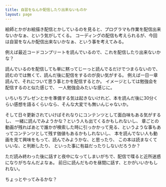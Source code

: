 ```yaml
---
title: 自習をなんか配信したり出来ないものか
layout: page
---
```

絵師とかがお絵描き配信とかしているのを見ると、プログラマも作業を配信出来ないかなぁ、という気がしてくる。
コーディングの配信も考えられるが、今回は自習をなんか配信出来ないかなぁ、という事を考えてみる。

例えば最近コードコンプリートを読んでいるので、これを配信したり出来ないかな？

読んでいるのを配信しても単に黙ってじーっと読んでるだけでつまらないので、
読むのでは無くて、読んだ後に配信をするのが良い気がする。
例えば一日一章読んで、それについて思う事とかを配信するとか。
イメージとしては勉強会を配信するのと似た感じで、
一人勉強会みたいな感じに。

いちいちプレゼンとかを準備する気は起きないけれど、本を読んだ後に30分くらい感想を語るくらいなら、そんな大変でも無いんじゃないか。

そして日々更新されていけばそれなりにコンテンツとして面白味もある気がするし、
一緒に読んでみようかな？という人も出てくるかもしれないし、
章ごとの動画が残ればあとで誰かが検索した時に引っかかって見る、というような事もあってコンテンツとして残す価値もあるかもしれないし、
本を読んでない人も動画を見て興味をもって、読んでみようかな、と思ったり、
この本は読まなくていいな、と判断したり、
といった事に有益だったりしないだろうか？

ただ読み終わった後に話すと夜中になってしまいがちで、配信で喋ると近所迷惑になりがちなんだよなぁ。
前日に読んだものを昼間に話す、とかがいいかもしれない。

ちょっとやってみるかな？